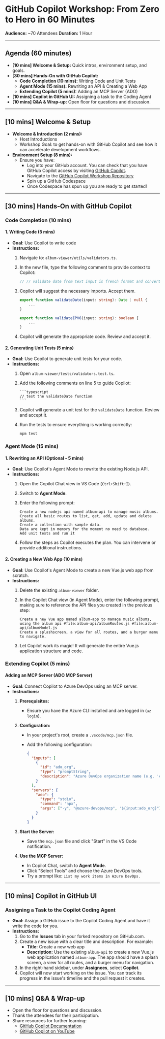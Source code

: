 # GitHub Copilot Workshop: From Zero to Hero in 60 Minutes

**Audience:** ~70 Attendees
**Duration:** 1 Hour

---

## Agenda (60 minutes)

*   **[10 mins] Welcome & Setup:** Quick intros, environment setup, and goals.
*   **[30 mins] Hands-On with GitHub Copilot:**
    *   **Code Completion (10 mins):** Writing Code and Unit Tests
    *   **Agent Mode (15 mins):** Rewriting an API & Creating a Web App
    *   **Extending Copilot (5 mins):** Adding an MCP Server (ADO)
*   **[10 mins] Copilot in GitHub UI:** Assigning a task to the Coding Agent
*   **[10 mins] Q&A & Wrap-up:** Open floor for questions and discussion.

---

## [10 mins] Welcome & Setup

*   **Welcome & Introduction (2 mins):**
    *   Host Introductions
    *   Workshop Goal: to get hands-on with GitHub Copilot and see how it can accelerate development workflows.
*   **Environment Setup (8 mins):**
    *   Ensure you have:
        *   Log into your GitHub account. You can check that you have GitHub Copilot access by visiting [GitHub Copilot](https://github.com/settings/copilot/features).
        *   Navigate to the [GitHub Copilot Workshop Repository](https://github.com/VSCDD-Kenya-Workshop/gh-copilot-demo)
        *   Spin up a GitHub Codespace
        *   Once Codespace has spun up you are ready to get started!

---

## [30 mins] Hands-On with GitHub Copilot

### Code Completion (10 mins)

#### 1. Writing Code (5 mins)

*   **Goal:** Use Copilot to write code
*   **Instructions:**
    1.  Navigate to: `album-viewer/utils/validators.ts`.
    2.  In the new file, type the following comment to provide context to Copilot:

        ```typescript
        // // validate date from text input in french format and convert it to a date object.
        ```

    3.  Copilot will suggest the necessary imports. Accept them.

        ```typescript
        export function validateDate(input: string): Date | null {
            ...
        }

        export function validateIPV6(input: string): boolean {
            ...
        }
        ```

    4.  Copilot will generate the appropriate code. Review and accept it.

#### 2. Generating Unit Tests (5 mins)

*   **Goal:** Use Copilot to generate unit tests for your code.
*   **Instructions:**
    1.  Open `album-viewer/tests/validators.test.ts`.

    2.  Add the following comments on line 5 to guide Copilot:

            ```typescript
            // test the validateDate function
            ```
    3.  Copilot will generate a unit test for the `validateDate` function. Review and accept it.


    4.  Run the tests to ensure everything is working correctly:

        ```bash
        npm test
        ```

### Agent Mode (15 mins)

#### 1. Rewriting an API (Optional - 5 mins)

*   **Goal:** Use Copilot's Agent Mode to rewrite the existing Node.js API.
*   **Instructions:**
    1.  Open the Copilot Chat view in VS Code (`Ctrl+Shift+I`).
    2.  Switch to **Agent Mode**.
    3.  Enter the following prompt:

        ```
        Create a new nodejs api named album-api to manage music albums. 
        Create all basic routes to list, get, add, update and delete albums.
        Create a collection with sample data. 
        Data are kept in memory for the moment no need to database.
        Add unit tests and run it
        ```

    4.  Follow the steps as Copilot executes the plan. You can intervene or provide additional instructions.

#### 2. Creating a New Web App (10 mins)

*   **Goal:** Use Copilot's Agent Mode to create a new Vue.js web app from scratch.
*   **Instructions:**
    1.  Delete the existing `album-viewer` folder.
    2.  In the Copilot Chat view (in Agent Mode), enter the following prompt, making sure to reference the API files you created in the previous step:

        ```
        Create a new Vue app named album-app to manage music albums, using the album api #file:album-api/albumRoutes.js #file:album-api/albumModel.js
        Create a splashscreen, a view for all routes, and a burger menu to navigate.
        ```

    3.  Let Copilot work its magic! It will generate the entire Vue.js application structure and code.

### Extending Copilot (5 mins)

#### Adding an MCP Server (ADO MCP Server)

*   **Goal:** Connect Copilot to Azure DevOps using an MCP server.
*   **Instructions:**
    1.  **Prerequisites:**
        *   Ensure you have the Azure CLI installed and are logged in (`az login`).
    2.  **Configuration:**
        *   In your project's root, create a `.vscode/mcp.json` file.
        *   Add the following configuration:

            ```json
            {
              "inputs": [
                {
                  "id": "ado_org",
                  "type": "promptString",
                  "description": "Azure DevOps organization name (e.g. 'contoso')"
                }
              ],
              "servers": {
                "ado": {
                  "type": "stdio",
                  "command": "npx",
                  "args": ["-y", "@azure-devops/mcp", "${input:ado_org}"]
                }
              }
            }
            ```

    3.  **Start the Server:**
        *   Save the `mcp.json` file and click "Start" in the VS Code notification.
    4.  **Use the MCP Server:**
        *   In Copilot Chat, switch to **Agent Mode**.
        *   Click "Select Tools" and choose the Azure DevOps tools.
        *   Try a prompt like: `List my work items in Azure DevOps.`

---

## [10 mins] Copilot in GitHub UI

### Assigning a Task to the Copilot Coding Agent

*   **Goal:** Assign a GitHub issue to the Copilot Coding Agent and have it write the code for you.
*   **Instructions:**
    1.  Go to the **Issues** tab in your forked repository on GitHub.com.
    2.  Create a new issue with a clear title and description. For example:
        *   **Title:** Create a new web app
        *   **Description:** Use the existing `album-api` to create a new Vue.js web application named `album-app`. The app should have a splash screen, a view for all routes, and a burger menu for navigation.
    3.  In the right-hand sidebar, under **Assignees**, select **Copilot**.
    4.  Copilot will now start working on the issue. You can track its progress in the issue's timeline and the pull request it creates.

---

## [10 mins] Q&A & Wrap-up

*   Open the floor for questions and discussion.
*   Thank the attendees for their participation.
*   Share resources for further learning:
    *   [GitHub Copilot Documentation](https://docs.github.com/en/copilot)
    *   [GitHub Copilot on YouTube](https://www.youtube.com/githubcopilot)



